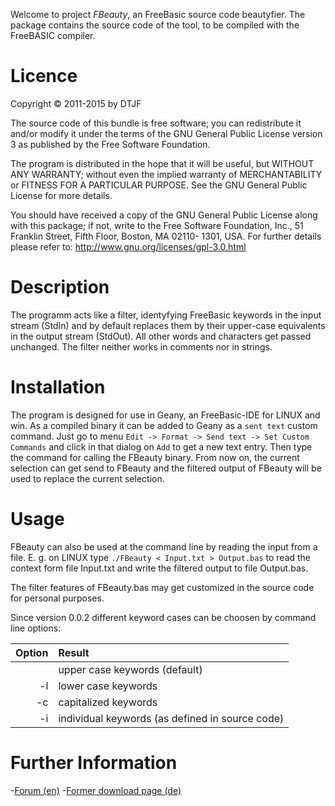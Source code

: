 Welcome to project *FBeauty*, an FreeBasic source code beautyfier. The
package contains the source code of the tool, to be compiled with the
FreeBASIC compiler.


Licence
=======

Copyright &copy; 2011-2015 by DTJF

The source code of this bundle is free software; you can redistribute
it and/or modify it under the terms of the GNU General Public License
version 3 as published by the Free Software Foundation.

The program is distributed in the hope that it will be useful, but
WITHOUT ANY WARRANTY; without even the implied warranty of
MERCHANTABILITY or FITNESS FOR A PARTICULAR PURPOSE. See the GNU
General Public License for more details.

You should have received a copy of the GNU General Public License along
with this package; if not, write to the Free Software Foundation, Inc.,
51 Franklin Street, Fifth Floor, Boston, MA 02110- 1301, USA. For
further details please refer to:
http://www.gnu.org/licenses/gpl-3.0.html


Description
===========

The programm acts like a filter, identyfying FreeBasic keywords in the
input stream (StdIn) and by default replaces them by their upper-case
equivalents in the output stream (StdOut). All other words and
characters get passed unchanged. The filter neither works in comments
nor in strings.


Installation
============

The program is designed for use in Geany, an FreeBasic-IDE for LINUX
and win. As a compiled binary it can be added to Geany as a `sent text`
custom command. Just go to menu `Edit -> Format -> Send text -> Set
Custom Commands` and click in that dialog on `Add` to get a new text
entry. Then type the command for calling the FBeauty binary. From now
on, the current selection can get send to FBeauty and the filtered
output of FBeauty will be used to replace the current selection.


Usage
=====

FBeauty can also be used at the command line by reading the input from
a file. E. g. on LINUX type `./FBeauty < Input.txt > Output.bas` to
read the context form file Input.txt and write the filtered output to
file Output.bas.

The filter features of FBeauty.bas may get customized in the source
code for personal purposes.

Since version 0.0.2 different keyword cases can be choosen by command
line options:

| Option | Result                                          |
| -----: | :---------------------------------------------- |
|        | upper case keywords (default)                   |
|     -l | lower case keywords                             |
|     -c | capitalized keywords                            |
|     -i | individual keywords (as defined in source code) |


Further Information
===================

-[Forum (en)](http://www.freebasic.net/forum/viewtopic.php?p=146522)
-[Former download page (de)](http://www.freebasic-portal.de/downloads/ides-fuer-freebasic/fbeauty-bas-160.html)
